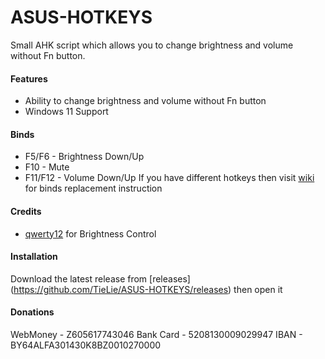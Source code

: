 ASUS-HOTKEYS
========

Small AHK script which allows you to change brightness and volume without Fn button.

#### Features
- Ability to change brightness and volume without Fn button
- Windows 11 Support

#### Binds
- F5/F6 - Brightness Down/Up
- F10 - Mute
- F11/F12 - Volume Down/Up
If you have different hotkeys then visit [wiki](https://github.com/TieLie/ASUS-HOTKEYS/wiki/Binds-Replacement) for binds replacement instruction

#### Credits
- [qwerty12](https://github.com/qwerty12/) for Brightness Control

#### Installation
Download the latest release from [releases] (https://github.com/TieLie/ASUS-HOTKEYS/releases) then open it

#### Donations
WebMoney - Z605617743046
Bank Card - 5208130009029947
IBAN - BY64ALFA301430K8BZ0010270000
